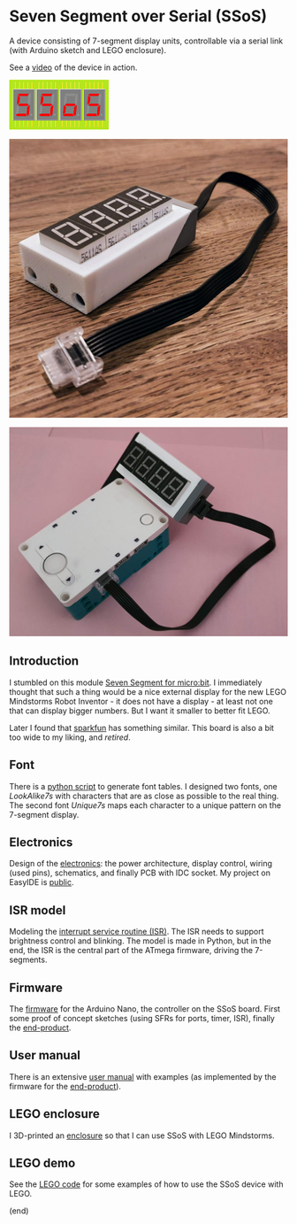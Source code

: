 # Seven Segment over Serial (SSoS)
A device consisting of 7-segment display units, controllable via a serial link (with Arduino sketch and LEGO enclosure).

See a [video](https://youtu.be/2fTZVQPiG7E) of the device in action.

![logo](SSoS180x90.png)

![SSoS for LEGO](enclosure/assembled-cable.jpg)

![Connected to the hub](enclosure/assembled-mounted.jpg)

## Introduction
I stumbled on this module [Seven Segment for micro:bit](http://www.monkmakes.com/mb_7_seg.html).
I immediately thought that such a thing would be a nice external display for the new LEGO Mindstorms Robot Inventor - it
does not have a display - at least not one that can display bigger numbers. But I want it smaller to better fit LEGO.

Later I found that [sparkfun](https://learn.sparkfun.com/tutorials/using-the-serial-7-segment-display/all) has something similar.
This board is also a bit too wide to my liking, and _retired_.


## Font
There is a [python script](font) to generate font tables. 
I designed two fonts, one _LookAlike7s_ with characters that are as close as possible to the real thing.
The second font _Unique7s_ maps each character to a unique pattern on the 7-segment display.


## Electronics
Design of the [electronics](electronics): the power architecture, display control, wiring (used pins), schematics, and finally PCB with IDC socket.
My project on EasyIDE is [public](https://oshwlab.com/maartenpennings/ssos).


## ISR model
Modeling the [interrupt service routine (ISR)](isr). The ISR needs to support brightness control and blinking.
The model is made in Python, but in the end, the ISR is the central part of the ATmega firmware, driving the 7-segments.


## Firmware
The [firmware](firmware) for the Arduino Nano, the controller on the SSoS board.
First some proof of concept sketches (using SFRs for ports, timer, ISR), finally the [end-product](firmware/SSoS).


## User manual
There is an extensive [user manual](manual) with examples (as implemented by the firmware for the [end-product](firmware/SSoS)).


## LEGO enclosure 
I 3D-printed an [enclosure](enclosure) so that I can use SSoS with LEGO Mindstorms.


## LEGO demo
See the [LEGO code](legocode) for some examples of how to use the SSoS device with LEGO.

(end)

